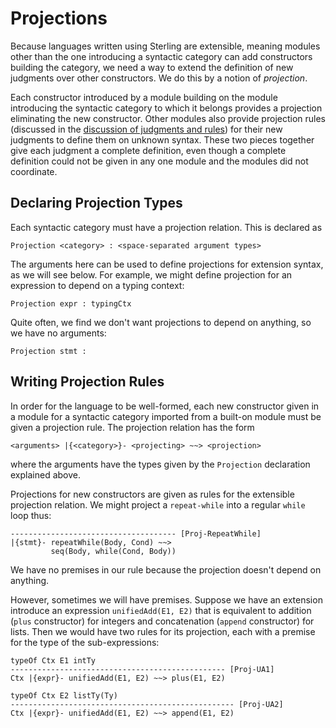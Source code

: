 # Projections
Because languages written using Sterling are extensible, meaning
modules other than the one introducing a syntactic category can add
constructors building the category, we need a way to extend the
definition of new judgments over other constructors.  We do this by a
notion of *projection*.

Each constructor introduced by a module building on the module
introducing the syntactic category to which it belongs provides a
projection eliminating the new constructor.  Other modules also
provide projection rules (discussed in the [discussion of judgments
and rules](judgments.md)) for their new judgments to define them on
unknown syntax.  These two pieces together give each judgment a
complete definition, even though a complete definition could not be
given in any one module and the modules did not coordinate.


## Declaring Projection Types
Each syntactic category must have a projection relation.  This is
declared as
```
Projection <category> : <space-separated argument types>
```
The arguments here can be used to define projections for extension
syntax, as we will see below.  For example, we might define
projection for an expression to depend on a typing context:
```
Projection expr : typingCtx
```
Quite often, we find we don't want projections to depend on anything,
so we have no arguments:
```
Projection stmt :
```


## Writing Projection Rules
In order for the language to be well-formed, each new constructor
given in a module for a syntactic category imported from a built-on
module must be given a projection rule.  The projection relation has
the form
```
<arguments> |{<category>}- <projecting> ~~> <projection>
```
where the arguments have the types given by the `Projection`
declaration explained above.

Projections for new constructors are given as rules for the
extensible projection relation.  We might project a `repeat-while`
into a regular `while` loop thus:
```
------------------------------------- [Proj-RepeatWhile]
|{stmt}- repeatWhile(Body, Cond) ~~>
         seq(Body, while(Cond, Body))
```
We have no premises in our rule because the projection doesn't depend
on anything.

However, sometimes we will have premises.  Suppose we have an
extension introduce an expression `unifiedAdd(E1, E2)` that is
equivalent to addition (`plus` constructor) for integers and
concatenation (`append` constructor) for lists.  Then we would have
two rules for its projection, each with a premise for the type of the
sub-expressions:
```
typeOf Ctx E1 intTy
------------------------------------------------ [Proj-UA1]
Ctx |{expr}- unifiedAdd(E1, E2) ~~> plus(E1, E2)

typeOf Ctx E2 listTy(Ty)
-------------------------------------------------- [Proj-UA2]
Ctx |{expr}- unifiedAdd(E1, E2) ~~> append(E1, E2)
```
